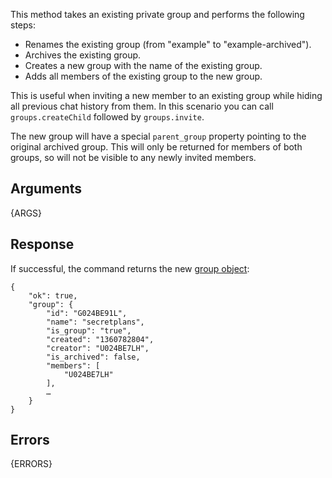 This method takes an existing private group and performs the following steps:

 * Renames the existing group (from "example" to "example-archived").
 * Archives the existing group.
 * Creates a new group with the name of the existing group.
 * Adds all members of the existing group to the new group.

This is useful when inviting a new member to an existing group while hiding
all previous chat history from them. In this scenario you can call
`groups.createChild` followed by `groups.invite`.

The new group will have a special `parent_group` property pointing to the
original archived group. This will only be returned for members of both
groups, so will not be visible to any newly invited members.


## Arguments

{ARGS}


## Response

If successful, the command returns the new [group object](/types/group):

    {
        "ok": true,
        "group": {
            "id": "G024BE91L",
            "name": "secretplans",
            "is_group": "true",
            "created": "1360782804",
            "creator": "U024BE7LH",
            "is_archived": false,
            "members": [
                "U024BE7LH"
            ],
            …
        }
    }


## Errors

{ERRORS}
